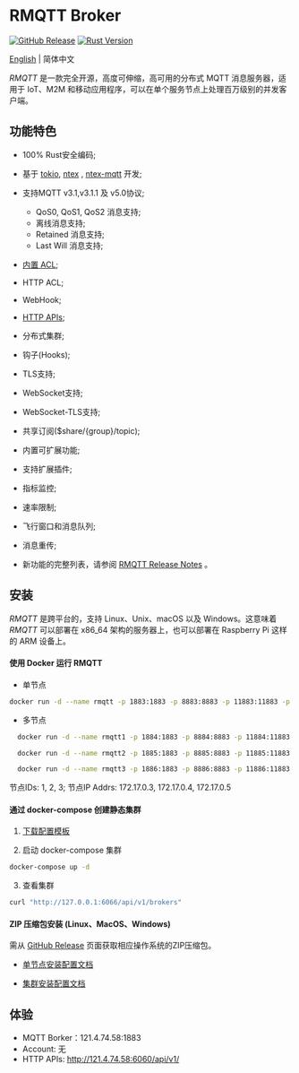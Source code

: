 # RMQTT Broker

[![GitHub Release](https://img.shields.io/github/release/rmqtt/rmqtt?color=brightgreen)](https://github.com/rmqtt/rmqtt/releases)
<a href="https://blog.rust-lang.org/2022/09/22/Rust-1.64.0.html"><img alt="Rust Version" src="https://img.shields.io/badge/rust-1.64%2B-blue" /></a>

[English](./README.md)  | 简体中文

*RMQTT* 是一款完全开源，高度可伸缩，高可用的分布式 MQTT 消息服务器，适用于 IoT、M2M 和移动应用程序，可以在单个服务节点上处理百万级别的并发客户端。

## 功能特色

- 100% Rust安全编码;
- 基于 [tokio](https://crates.io/crates/tokio), [ntex](https://crates.io/crates/ntex)
  , [ntex-mqtt](https://crates.io/crates/ntex-mqtt) 开发;
- 支持MQTT v3.1,v3.1.1 及 v5.0协议;
    - QoS0, QoS1, QoS2 消息支持;
    - 离线消息支持;
    - Retained 消息支持;
    - Last Will 消息支持;
- [内置 ACL](./docs/zh_CN/acl.md);
- HTTP ACL;
- WebHook;
- [HTTP APIs](./docs/zh_CN/http-api.md);
- 分布式集群;
- 钩子(Hooks);
- TLS支持;
- WebSocket支持;
- WebSocket-TLS支持;
- 共享订阅($share/{group}/topic);
- 内置可扩展功能;
- 支持扩展插件;
- 指标监控;
- 速率限制;
- 飞行窗口和消息队列;
- 消息重传;

- 新功能的完整列表，请参阅 [RMQTT Release Notes](https://github.com/rmqtt/rmqtt/releases) 。

## 安装

*RMQTT* 是跨平台的，支持 Linux、Unix、macOS 以及 Windows。这意味着 *RMQTT* 可以部署在 x86_64 架构的服务器上，也可以部署在 Raspberry Pi 这样的 ARM 设备上。

#### 使用 Docker 运行 RMQTT

* 单节点

```bash
docker run -d --name rmqtt -p 1883:1883 -p 8883:8883 -p 11883:11883 -p 6060:6060 -v /app/log/rmqtt:/var/log/rmqtt  rmqtt/rmqtt:latest
```

* 多节点

```bash
  docker run -d --name rmqtt1 -p 1884:1883 -p 8884:8883 -p 11884:11883 -p 6064:6060 -v /app/log/rmqtt/1:/var/log/rmqtt  rmqtt/rmqtt:latest --id 1 --plugins-default-startups "rmqtt-cluster-raft" --node-grpc-addrs "1@172.17.0.3:5363" "2@172.17.0.4:5363" "3@172.17.0.5:5363" --raft-peer-addrs "1@172.17.0.3:6003" "2@172.17.0.4:6003" "3@172.17.0.5:6003"   

  docker run -d --name rmqtt2 -p 1885:1883 -p 8885:8883 -p 11885:11883 -p 6065:6060 -v /app/log/rmqtt/2:/var/log/rmqtt  rmqtt/rmqtt:latest --id 2 --plugins-default-startups "rmqtt-cluster-raft" --node-grpc-addrs "1@172.17.0.3:5363" "2@172.17.0.4:5363" "3@172.17.0.5:5363" --raft-peer-addrs "1@172.17.0.3:6003" "2@172.17.0.4:6003" "3@172.17.0.5:6003"   

  docker run -d --name rmqtt3 -p 1886:1883 -p 8886:8883 -p 11886:11883 -p 6066:6060 -v /app/log/rmqtt/3:/var/log/rmqtt  rmqtt/rmqtt:latest --id 3 --plugins-default-startups "rmqtt-cluster-raft" --node-grpc-addrs "1@172.17.0.3:5363" "2@172.17.0.4:5363" "3@172.17.0.5:5363" --raft-peer-addrs "1@172.17.0.3:6003" "2@172.17.0.4:6003" "3@172.17.0.5:6003"
```

节点IDs: 1, 2, 3; 节点IP Addrs: 172.17.0.3, 172.17.0.4, 172.17.0.5

#### 通过 docker-compose 创建静态集群

1. [下载配置模板](./examples/docker-compose.zip)

2. 启动 docker-compose 集群

```bash
docker-compose up -d
```

3. 查看集群

```bash
curl "http://127.0.0.1:6066/api/v1/brokers"
```

#### ZIP 压缩包安装 (Linux、MacOS、Windows)

需从 [GitHub Release](https://github.com/rmqtt/rmqtt/releases) 页面获取相应操作系统的ZIP压缩包。

- [单节点安装配置文档](./docs/zh_CN/install.md)

- [集群安装配置文档](./docs/zh_CN/install.md)

## 体验

- MQTT Borker：121.4.74.58:1883
- Account: 无
- HTTP APIs: http://121.4.74.58:6060/api/v1/





